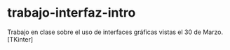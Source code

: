 # trabajo-interfaz-intro
Trabajo en clase sobre el uso de interfaces gráficas vistas el 30 de Marzo. [TKinter]
